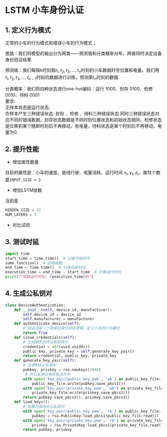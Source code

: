 # LSTM 小车身份认证

## 1. 定义行为模式

正常的小车的行为模式和错误小车的行为模式；

思路：我们将模型的输出分为两类——预测值和分类概率分布，两者同时决定设备身份验证结果

预测值：我们每隔k时刻取${t_{1},t_{2},t_{3},...,t_{n}}$时刻的小车数据时空位置和电量。我们用$t_{1},t_{2},t_{3},...,t_{n-1}$时刻的数据进行训练，预测第$t_{n}$时刻的数据

分类概率：我们将四种状态进行one-hot编码：运行 1000、封存 0100、检修 0010、待料 0001 <br>
要求:<br>
正样本状态是运行状态;<br>
负样本产生三种错误状态: 封存 、检修 、待料三种错误状态.同时三种错误状态对应不同的错误数据，封存状态数据是不同时刻位置状态和初始状态相同，检修状态是位移到某个随即时刻后不再移动，有电量，待料状态是某个时刻后不再移动，电量为0.

## 2. 提升性能

* 增加属性数量
  
目前的属性是：小车的速度、直线行驶、电量消耗、运行时间 ${x_{t}, y_{t}, z_{t}}$，属性个数是`INPUT_SIZE = 3`

* 增加LSTM层数

当前是

```python
HIDDEN_SIZE = 32 
NUM_LAYERS = 3
```

* 对比试验

## 3. 测试时延

```python
import time
start_time = time.time()  # 记录开始时间
some_function()  # 调用函数
end_time = time.time()  # 记录结束时间
execution_time = end_time - start_time  # 计算运行时间
print(f"函数运行时间: {execution_time}秒")
```

## 4. 生成公私钥对

```python
class DeviceAuthentication:
    def __init__(self, device_id, manufacturer):
        self.device_id = device_id
        self.manufacturer = manufacturer
    def authenticate_device(self):
        # 假设这是一个简单的身份验证逻辑，定义小车的行为模式
        return True
    def issue_credentials(self):
        # 生成随机的凭证和密钥对
        credential = str(uuid.uuid4())
        public_key, private_key = self.generate_key_pair()
        return credential, public_key, private_key
    def generate_key_pair(self):
        # 生成RSA公私钥对
        pubkey, privkey = rsa.newkeys(2048)
         # 将公私钥对保存到文件中
        with open('key_pair/public_key.pem', 'wb') as public_key_file:
            public_key_file.write(pubkey.save_pkcs1())
        with open('key_pair/private_key.pem', 'wb') as private_key_file:
            private_key_file.write(privkey.save_pkcs1())
        return pubkey.save_pkcs1(), privkey.save_pkcs1()
    def load_keys():
        # 加载已保存的公私钥对
        with open('key_pair/public_key.pem', 'rb') as public_key_file:
            pubkey = rsa.PublicKey.load_pkcs1(public_key_file.read())
        with open('key_pair/private_key.pem', 'rb') as private_key_file:
            privkey = rsa.PrivateKey.load_pkcs1(private_key_file.read())
        return pubkey, privkey
```
